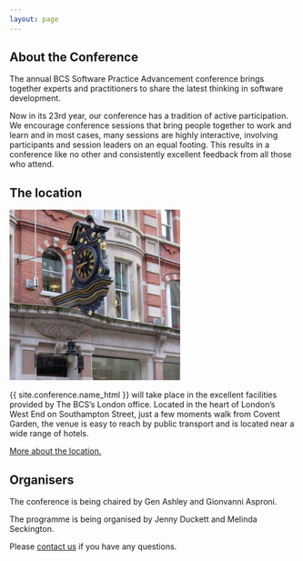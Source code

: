 ```yaml
---
layout: page
---
```

<section><div class="inner">
<h1>About the Conference</h1>
<p>The annual BCS Software Practice Advancement conference brings together experts and practitioners to share the latest thinking in software development.</p>
<p>Now in its 23rd year, our conference has a tradition of active participation. We encourage conference sessions that bring people together to work and learn and in most cases, many sessions are highly interactive, involving participants and session leaders on an equal footing. This results in a conference like no other and consistently excellent feedback from all those who attend.</p>
</div>
</section>

<section><div class="inner">
<h1>The location</h1>
<img src="/images/bcs-london.jpg" width="300" height="300" class="round"/>
<p>{{ site.conference.name_html }} will take place in the excellent facilities provided by The BCS’s London office. Located in the heart of London’s West End on Southampton Street, just a few moments walk from Covent Garden, the venue is easy to reach by public transport and is located near a wide range of hotels.</p>
 <a href="/location.html">More about the location.</a></div></section>

<section><div class="inner">
<h1>Organisers</h1>
<p>The conference is being chaired by Gen Ashley and Gionvanni Asproni.</p>
<p>The programme is being organised by Jenny Duckett and Melinda Seckington.</p>
<p>Please  <a href="/organisers.html">contact us</a> if you have any questions.</p>
<p></p>
</div></section>
